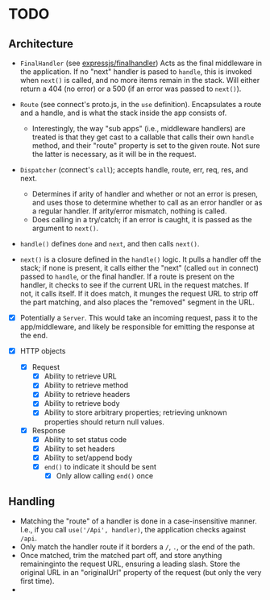TODO
====

Architecture
------------

- `FinalHandler` (see [expressjs/finalhandler](https://github.com/expressjs/finalhandler))
  Acts as the final middleware in the application. If no "next" handler is pased to `handle`, this is invoked when `next()` is called, and no more items remain in the stack. Will either return a 404 (no error) or a 500 (if an error was passed to `next()`).

- `Route` (see connect's proto.js, in the `use` definition). Encapsulates a route and a handle, and is what the stack inside the app consists of.
  - Interestingly, the way "sub apps" (i.e., middleware handlers) are treated is that they get cast to a callable that calls their own `handle` method, and their "route" property is set to the given route. Not sure the latter is necessary, as it will be in the request.

- `Dispatcher` (connect's `call`); accepts handle, route, err, req, res, and next.
  - Determines if arity of handler and whether or not an error is presen, and uses those to determine whether to call as an error handler or as a regular handler. If arity/error mismatch, nothing is called.
  - Does calling in a try/catch; if an error is caught, it is passed as the argument to `next()`.

- `handle()` defines `done` and `next`, and then calls `next()`.

- `next()` is a closure defined in the `handle()` logic. It pulls a handler off the stack; if none is present, it calls either the "next" (called `out` in connect) passed to `handle`, or the final handler. If a route is present on the handler, it checks to see if the current URL in the request matches. If not, it calls itself. If it does match, it munges the request URL to strip off the part matching, and also places the "removed" segment in the URL.

- [X] Potentially a `Server`. This would take an incoming request, pass it to the app/middleware, and likely be responsible for emitting the response at the end.

- [X] HTTP objects
  - [X] Request
    - [X] Ability to retrieve URL
    - [X] Ability to retrieve method
    - [X] Ability to retrieve headers
    - [X] Ability to retrieve body
    - [X] Ability to store arbitrary properties; retrieving unknown properties should return null values.
  - [X] Response
    - [X] Ability to set status code
    - [X] Ability to set headers
    - [X] Ability to set/append body
    - [X] `end()` to indicate it should be sent
      - [X] Only allow calling `end()` once

Handling
--------

- Matching the "route" of a handler is done in a case-insensitive manner. I.e., if you call `use('/Api', handler)`, the application checks against `/api`.
- Only match the handler route if it borders a `/`, `.`, or the end of the path.
- Once matched, trim the matched part off, and store anything remaininginto the request URL, ensuring a leading slash. Store the original URL in an "originalUrl" property of the request (but only the very first time).
-
